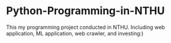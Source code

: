 # Python-Programming-in-NTHU
This my programming project conducted in NTHU.
Including web application, ML application, web crawler, and investing:)
